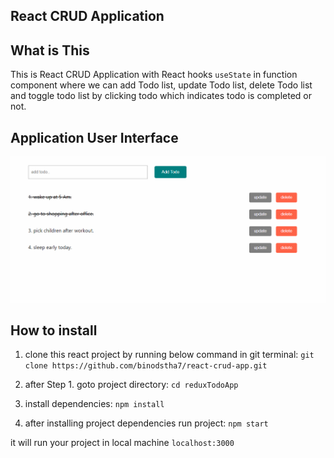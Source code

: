## React CRUD Application

## What is This
This is React CRUD Application with React hooks `useState` in function component where we can add Todo list, update Todo list, delete Todo list and toggle todo list by clicking todo which indicates todo is completed or not.

## Application User Interface
![Application User Interface](https://github.com/binodstha7/react-crud-app/blob/master/src/demo.PNG)

## How to install
1. clone this react project by running below command in git terminal:
`git clone https://github.com/binodstha7/react-crud-app.git`

2. after Step 1. goto project directory:
`cd reduxTodoApp`

3. install dependencies:
`npm install`

4. after installing project dependencies run project:
`npm start`

it will run your project in local machine `localhost:3000`
